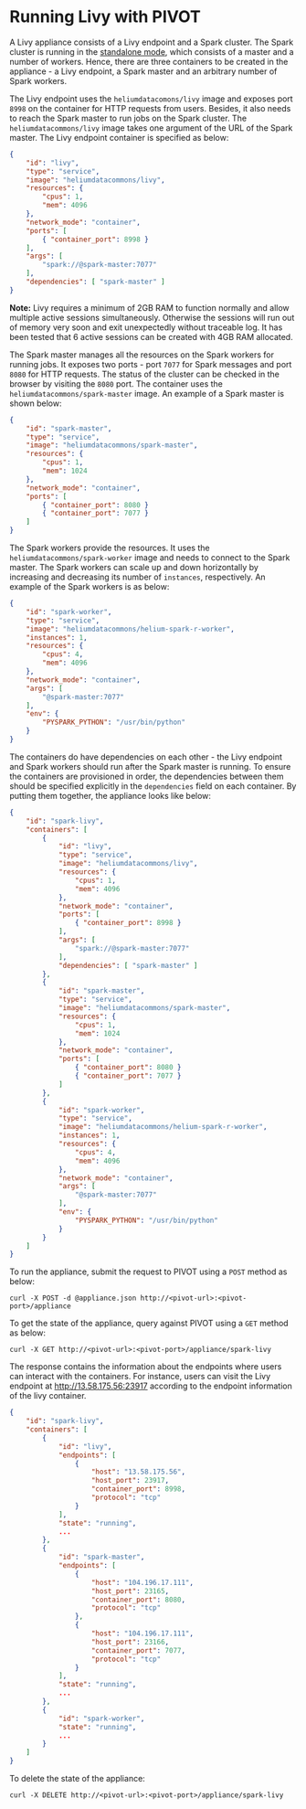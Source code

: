 Running Livy with PIVOT
=======================
A Livy appliance consists of a Livy endpoint and a Spark cluster. The
Spark cluster is running in the [standalone mode](https://spark.apache.org/docs/latest/spark-standalone.html),
which consists of a master and a number of workers. Hence, there are
three containers to be created in the appliance - a Livy endpoint, a
Spark master and an arbitrary number of Spark workers.

The Livy endpoint uses the `heliumdatacomons/livy` image and exposes
port `8998` on the container for HTTP requests from users. Besides, it
also needs to reach the Spark master to run jobs on the Spark cluster.
The `heliumdatacommons/livy` image takes one argument of the URL of the
Spark master. The Livy endpoint container is specified as below:

```json
{
    "id": "livy",
    "type": "service",
    "image": "heliumdatacommons/livy",
    "resources": {
        "cpus": 1,
        "mem": 4096
    },
    "network_mode": "container",
    "ports": [
        { "container_port": 8998 }
    ],
    "args": [
        "spark://@spark-master:7077"
    ],
    "dependencies": [ "spark-master" ]
}
```

**Note:** Livy requires a minimum of 2GB RAM to function normally and
allow multiple active sessions simultaneously. Otherwise the sessions
will run out of memory very soon and exit unexpectedly without traceable
log. It has been tested that 6 active sessions can be created with 4GB
RAM allocated.

The Spark master manages all the resources on the Spark workers for
running jobs. It exposes two ports - port `7077` for Spark messages and
port `8080` for HTTP requests. The status of the cluster can be checked
in the browser by visiting the `8080` port. The container uses the
`heliumdatacommons/spark-master` image. An example of a Spark master is
shown below:

```json
{
    "id": "spark-master",
    "type": "service",
    "image": "heliumdatacommons/spark-master",
    "resources": {
        "cpus": 1,
        "mem": 1024
    },
    "network_mode": "container",
    "ports": [
        { "container_port": 8080 }
        { "container_port": 7077 }
    ]
}
```

The Spark workers provide the resources. It uses the
`heliumdatacommons/spark-worker` image and needs to connect to the Spark
master. The Spark workers can scale up and down horizontally by
increasing and decreasing its number of `instances`, respectively. An
example of the Spark workers is as below:

```json
{
    "id": "spark-worker",
    "type": "service",
    "image": "heliumdatacommons/helium-spark-r-worker",
    "instances": 1,
    "resources": {
        "cpus": 4,
        "mem": 4096
    },
    "network_mode": "container",
    "args": [
        "@spark-master:7077"
    ],
    "env": {
        "PYSPARK_PYTHON": "/usr/bin/python"
    }
}
```

The containers do have dependencies on each other - the Livy endpoint
and Spark workers should run after the Spark master is running. To
ensure the containers are provisioned in order, the dependencies
between them should be specified explicitly in the `dependencies` field
on each container. By putting them together, the appliance looks like
below:

```json
{
    "id": "spark-livy",
    "containers": [
        {
            "id": "livy",
            "type": "service",
            "image": "heliumdatacommons/livy",
            "resources": {
                "cpus": 1,
                "mem": 4096
            },
            "network_mode": "container",
            "ports": [
                { "container_port": 8998 }
            ],
            "args": [
                "spark://@spark-master:7077"
            ],
            "dependencies": [ "spark-master" ]
        },
        {
            "id": "spark-master",
            "type": "service",
            "image": "heliumdatacommons/spark-master",
            "resources": {
                "cpus": 1,
                "mem": 1024
            },
            "network_mode": "container",
            "ports": [
                { "container_port": 8080 }
                { "container_port": 7077 }
            ]
        },
        {
            "id": "spark-worker",
            "type": "service",
            "image": "heliumdatacommons/helium-spark-r-worker",
            "instances": 1,
            "resources": {
                "cpus": 4,
                "mem": 4096
            },
            "network_mode": "container",
            "args": [
                "@spark-master:7077"
            ],
            "env": {
                "PYSPARK_PYTHON": "/usr/bin/python"
            }
        }
    ]
}
```

To run the appliance, submit the request to PIVOT using a `POST` method
as below:

```shell
curl -X POST -d @appliance.json http://<pivot-url>:<pivot-port>/appliance
```

To get the state of the appliance, query against PIVOT using a `GET`
method as below:

```shell
curl -X GET http://<pivot-url>:<pivot-port>/appliance/spark-livy
```

The response contains the information about the endpoints where users
can interact with the containers. For instance, users can visit the
Livy endpoint at http://13.58.175.56:23917 according to the endpoint
information of the livy container.

```json
{
    "id": "spark-livy",
    "containers": [
        {
            "id": "livy",
            "endpoints": [
                {
                    "host": "13.58.175.56",
                    "host_port": 23917,
                    "container_port": 8998,
                    "protocol": "tcp"
                }
            ],
            "state": "running",
            ...
        },
        {
            "id": "spark-master",
            "endpoints": [
                {
                    "host": "104.196.17.111",
                    "host_port": 23165,
                    "container_port": 8080,
                    "protocol": "tcp"
                },
                {
                    "host": "104.196.17.111",
                    "host_port": 23166,
                    "container_port": 7077,
                    "protocol": "tcp"
                }
            ],
            "state": "running",
            ...
        },
        {
            "id": "spark-worker",
            "state": "running",
            ...
        }
    ]
}
```

To delete the state of the appliance:

```
curl -X DELETE http://<pivot-url>:<pivot-port>/appliance/spark-livy
```
